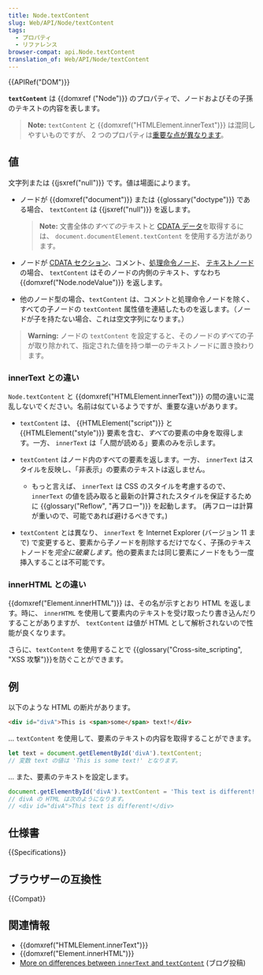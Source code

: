 ```yaml
---
title: Node.textContent
slug: Web/API/Node/textContent
tags:
  - プロパティ
  - リファレンス
browser-compat: api.Node.textContent
translation_of: Web/API/Node/textContent
---
```

{{APIRef("DOM")}}

**`textContent`** は {{domxref ("Node")}} のプロパティで、ノードおよびその子孫のテキストの内容を表します。

> **Note:** `textContent` と {{domxref("HTMLElement.innerText")}} は混同しやすいものですが、 2 つのプロパティは[重要な点が異なります](#innertext_との違い)。

## 値

文字列または {{jsxref("null")}} です。値は場面によります。

- ノードが {{domxref("document")}} または {{glossary("doctype")}} である場合、 `textContent` は {{jsxref("null")}} を返します。

  > **Note:** 文書全体の*すべての*テキストと [CDATA データ](/ja/docs/Web/API/CDATASection)を取得するには、 `document.documentElement.textContent` を使用する方法があります。

- ノードが [CDATA セクション](/ja/docs/Web/API/CDATASection)、コメント、[処理命令ノード](/ja/docs/Web/API/ProcessingInstruction)、 [テキストノード](/ja/docs/Web/API/Text)の場合、 `textContent` はそのノードの内側のテキスト、すなわち {{domxref("Node.nodeValue")}} を返します。
- 他のノード型の場合、`textContent` は、コメントと処理命令ノードを除く、すべての子ノードの `textContent` 属性値を連結したものを返します。（ノードが子を持たない場合、これは空文字列になります。）

> **Warning:** ノードの `textContent` を設定すると、そのノードの*すべて*の子が取り除かれて、指定された値を持つ単一のテキストノードに置き換わります。

### innerText との違い

`Node.textContent` と {{domxref("HTMLElement.innerText")}} の間の違いに混乱しないでください。名前は似ているようですが、重要な違いがあります。

- `textContent` は、 {{HTMLElement("script")}} と {{HTMLElement("style")}} 要素を含む、*すべて*の要素の中身を取得します。一方、 `innerText` は「人間が読める」要素のみを示します。
- `textContent` はノード内のすべての要素を返します。一方、 `innerText` はスタイルを反映し、「非表示」の要素のテキストは返しません。

  - もっと言えば、 `innerText` は CSS のスタイルを考慮するので、 `innerText` の値を読み取ると最新の計算されたスタイルを保証するために {{glossary("Reflow", "再フロー")}} を起動します。 (再フローは計算が重いので、可能であれば避けるべきです。)

- `textContent` とは異なり、 `innerText` を Internet Explorer (バージョン 11 まで) で変更すると、要素から子ノードを削除するだけでなく、子孫のテキストノードを*完全に破棄します*。他の要素または同じ要素にノードをもう一度挿入することは不可能です。

### innerHTML との違い

{{domxref("Element.innerHTML")}} は、その名が示すとおり HTML を返します。時に、 `innerHTML` を使用して要素内のテキストを受け取ったり書き込んだりすることがありますが、 `textContent` は値が HTML として解析されないので性能が良くなります。

さらに、`textContent` を使用することで {{glossary("Cross-site_scripting", "XSS 攻撃")}}を防ぐことができます。

## 例

以下のような HTML の断片があります。

```html
<div id="divA">This is <span>some</span> text!</div>
```

... `textContent` を使用して、要素のテキストの内容を取得することができます。

```js
let text = document.getElementById('divA').textContent;
// 変数 text の値は 'This is some text!' となります。
```

... また、要素のテキストを設定します。

```js
document.getElementById('divA').textContent = 'This text is different!';
// divA の HTML は次のようになります。
// <div id="divA">This text is different!</div>
```

## 仕様書

{{Specifications}}

## ブラウザーの互換性

{{Compat}}

## 関連情報

- {{domxref("HTMLElement.innerText")}}
- {{domxref("Element.innerHTML")}}
- [More on differences between `innerText` and `textContent`](http://perfectionkills.com/the-poor-misunderstood-innerText/) (ブログ投稿)
